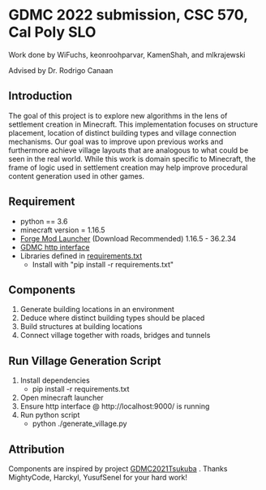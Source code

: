 # GDMC 2022 submission, CSC 570, Cal Poly SLO

Work done by WiFuchs, keonroohparvar, KamenShah, and mlkrajewski

Advised by Dr. Rodrigo Canaan

## Introduction
 The goal of this project is to explore new algorithms in the lens of settlement creation in Minecraft. This implementation focuses on structure placement, location of distinct building types and village connection mechanisms. Our goal was to improve upon previous works and furthermore achieve village layouts that are analogous to what could be seen in the real world. While this work is domain specific to Minecraft, the frame of logic used in settlement creation may help improve procedural content generation used in other games. 

 
## Requirement
* python == 3.6
* minecraft version = 1.16.5
* [Forge Mod Launcher] (Download Recommended) 1.16.5 - 36.2.34
* [GDMC http interface]
* Libraries defined in [requirements.txt]
    * Install with "pip install -r requirements.txt"

## Components
1. Generate building locations in an environment
2. Deduce where distinct building types should be placed
3. Build structures at building locations
4. Connect village together with roads, bridges and tunnels


## Run Village Generation Script

1. Install dependencies
    * pip install -r requirements.txt
2. Open minecraft launcher
3. Ensure http interface @ http://localhost:9000/ is running
4. Run python script
    * python ./generate_village.py


## Attribution
Components are inspired by project [GDMC2021Tsukuba] . Thanks MightyCode, Harckyl, YusufSenel for your hard work!



[GDMC2021Tsukuba]: <https://github.com/MightyCode/GDMC2021Tsukuba>

[GDMC http interface]:  <https://github.com/nilsgawlik/gdmc_http_interface> 

[Forge Mod Launcher]: <https://files.minecraftforge.net/net/minecraftforge/forge/index_1.16.5.html>

[requirements.txt]: <https://github.com/WiFuchs/gdmc_2022_submission/blob/master/requirements.txt>
